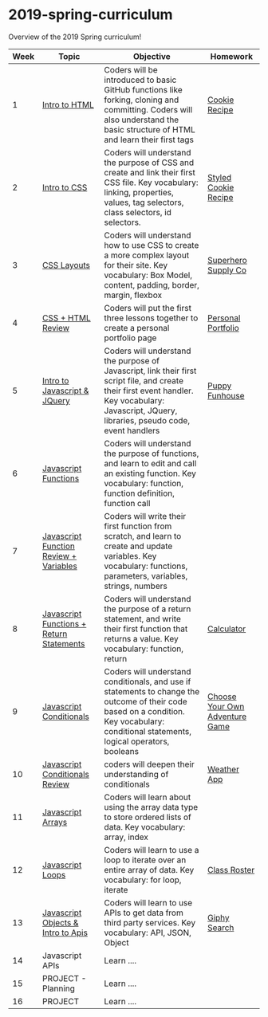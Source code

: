 # 2019-spring-curriculum
Overview of the 2019 Spring curriculum! 


| Week         | Topic        | Objective    | Homework      |
|------------- |------------- |------------- | ------------- |
| 1 | [Intro to HTML](https://github.com/Coderbabez/2019-spring-01-html-intro) | Coders will be introduced to basic GitHub functions like forking, cloning and committing. Coders will also understand the basic structure of HTML and learn their first tags | [Cookie Recipe](https://github.com/Coderbabez/2019-spring-01h-recipe-page) | 
| 2 | [Intro to CSS](https://github.com/Coderbabez/2019-spring-02-css-intro) | Coders will understand the purpose of CSS and create and link their first CSS file. Key vocabulary: linking, properties, values, tag selectors, class selectors, id selectors. | [Styled Cookie Recipe](https://github.com/Coderbabez/2019-spring-02h-recipe-page) |  
| 3 | [CSS Layouts](https://github.com/Coderbabez/2019-spring-03-css-layout) | Coders will understand how to use CSS to create a more complex layout for their site. Key vocabulary: Box Model, content, padding, border, margin, flexbox | [Superhero Supply Co](https://github.com/Coderbabez/2019-spring-03h-superhero-supply-shop) |  
| 4 | [CSS + HTML Review](https://github.com/Coderbabez/2019-spring-04-css-review-project) | Coders will put the first three lessons together to create a personal portfolio page | [Personal Portfolio](https://github.com/Coderbabez/2019-spring-04h-personal-portfolio) | 
| 5 | [Intro to Javascript & JQuery](https://github.com/Coderbabez/2019-spring-05-javascript-intro) | Coders will understand the purpose of Javascript, link their first script file, and create their first event handler. Key vocabulary: Javascript, JQuery, libraries, pseudo code, event handlers | [Puppy Funhouse](https://github.com/Coderbabez/2019-spring-05h-puppy-funhouse) | 
| 6 | [Javascript Functions](https://github.com/Coderbabez/2019-spring-06-javascript-functions) | Coders will understand the purpose of functions, and learn to edit and call an existing function. Key vocabulary: function, function definition, function call | []() | 
| 7 | [Javascript Function Review + Variables](https://github.com/Coderbabez/2019-spring-07-javascript-functions-vars) | Coders will write their first function from scratch, and learn to create and update variables. Key vocabulary: functions, parameters, variables, strings, numbers | []() | 
| 8 | [Javascript Functions + Return Statements](https://github.com/Coderbabez/2019-spring-08-javascript-functions-returns) | Coders will understand the purpose of a return statement, and write their first function that returns a value. Key vocabulary: function, return | [Calculator](https://github.com/Coderbabez/2019-spring-08h-calculator) | 
| 9 | [Javascript Conditionals](https://github.com/Coderbabez/2019-spring-09-javascript-intro-conditionals) | Coders will understand conditionals, and use if statements to change the outcome of their code based on a condition. Key vocabulary: conditional statements, logical operators, booleans | [Choose Your Own Adventure Game](https://github.com/Coderbabez/2019-spring-09h-choose-your-adventure-game) | 
| 10 | [Javascript Conditionals Review](https://github.com/Coderbabez/2019-spring-10-javascript-conditionals-review) | coders will deepen their understanding of conditionals | [Weather App](https://github.com/Coderbabez/2019-spring-10h-weather-app) | 
| 11 | [Javascript Arrays](https://github.com/Coderbabez/2019-spring-11-javascript-arrays) | Coders will learn about using the array data type to store ordered lists of data. Key vocabulary: array, index | []() | 
| 12 | [Javascript Loops](https://github.com/Coderbabez/2019-spring-12-javascript-loops) | Coders will learn to use a loop to iterate over an entire array of data. Key vocabulary: for loop, iterate | [Class Roster](https://github.com/Coderbabez/2019-spring-12h-class-roster-loop) | 
| 13 | [Javascript Objects & Intro to Apis](https://github.com/Coderbabez/2019-spring-13-apis) | Coders will learn to use APIs to get data from third party services. Key vocabulary: API, JSON, Object | [Giphy Search](https://github.com/Coderbabez/2019-spring-13h-giphy-search) | 
| 14 | Javascript APIs | Learn .... | []() | 
| 15 | PROJECT - Planning | Learn .... | | 
| 16 | PROJECT | Learn .... | | 

